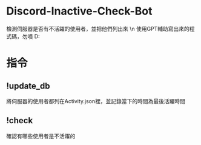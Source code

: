 # Discord-Inactive-Check-Bot
檢測伺服器是否有不活躍的使用者，並把他們列出來 \n
使用GPT輔助寫出來的程式碼，勿噴 D:

# 指令
## !update_db
將伺服器的使用者都列在Activity.json裡，並記錄當下的時間為最後活躍時間
## !check
確認有哪些使用者是不活躍的
